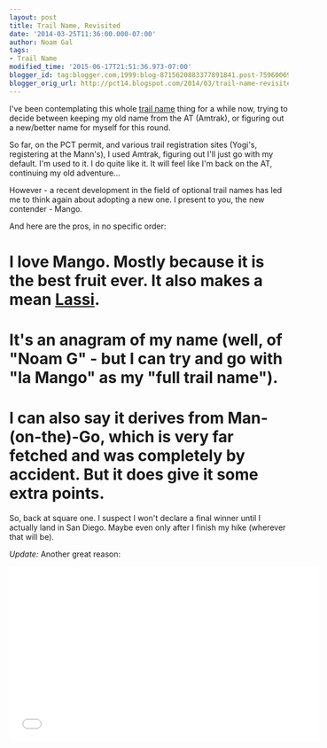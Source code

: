 ```yaml
---
layout: post
title: Trail Name, Revisited
date: '2014-03-25T11:36:00.000-07:00'
author: Noam Gal
tags:
- Trail Name
modified_time: '2015-06-17T21:51:36.973-07:00'
blogger_id: tag:blogger.com,1999:blog-8715620883377891841.post-7596006904250351321
blogger_orig_url: http://pct14.blogspot.com/2014/03/trail-name-revisited.html
---
```


I've been contemplating this whole [trail name] thing for a while now, trying to decide between keeping my old name from the AT (Amtrak), or figuring out a new/better name for myself for this round.

So far, on the PCT permit, and various trail registration sites (Yogi's, registering at the Mann's), I used Amtrak, figuring out I'll just go with my default. I'm used to it. I do quite like it. It will feel like I'm back on the AT, continuing my old adventure...

However - a recent development in the field of optional trail names has led me to think again about adopting a new one. I present to you, the new contender - Mango.

And here are the pros, in no specific order:
# I love Mango. Mostly because it is the best fruit ever. It also makes a mean [Lassi].
# It's an anagram of my name (well, of "Noam G" - but I can try and go with "la Mango" as my "full trail name").
# I can also say it derives from Man-(on-the)-Go, which is very far fetched and was completely by accident. But it does give it some extra points.

So, back at square one. I suspect I won't declare a final winner until I actually land in San Diego. Maybe even only after I finish my hike (wherever that will be).

_Update:_
Another great reason:
<iframe allowfullscreen="" frameborder="0" height="315" src="//www.youtube.com/embed/LTiGC7WPacw?list=PLcwsDEfiUSgvDXIxFVxYSIWhcy6tTOR55#t=498" width="560"></iframe>

[trail name]: http://pct14.blogspot.com/2014/01/trail-name-cunundrum.html
[Lassi]: http://en.wikipedia.org/wiki/Lassi
